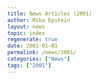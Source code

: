 ```yaml
---
title: News Articles (2001)
author: Mika Epstein
layout: news
topic: index
regenerate: true
date: 2001-01-01
permalink: /news/2001/
categories: ["News"]
tags: ["2001"]
---
```

